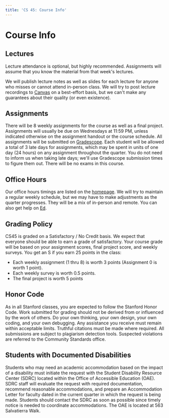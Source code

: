 ```yaml
---
title: 'CS 45: Course Info'
---
```


<script>
        import { base, edstem, gradescope, canvas } from '$lib/constants';
</script>

# Course Info

## Lectures

Lecture attendance is optional, but highly recommended. Assignments will assume
that you know the material from that week's lectures.

We will publish lecture notes as well as slides for each lecture for anyone who
misses or cannot attend in-person class. We will try to post lecture recordings
to [Canvas]({canvas}) on a best-effort basis, but we can't make any guarantees
about their quality (or even existence).

## Assignments

There will be 8 weekly assignments for the course as well as a final project.
Assignments will usually be due on Wednesdays at 11:59 PM, unless indicated
otherwise on the assignment handout or the course schedule. All assignments
will be submitted on [Gradescope]({gradescope}). Each student will be allowed a
total of 3 late days for assignments, which may be spent in units of one day
(24 hours) on any assignment throughout the quarter. You do not need to inform
us when taking late days; we'll use Gradescope submission times to figure them
out. There will be no exams in this course.

## Office Hours

Our office hours timings are listed on the [homepage]({base}).  We will try to
maintain a regular weekly schedule, but we may have to make adjustments as the
quarter progresses. They will be a mix of in-person and remote. You can also
get help on [Ed]({edstem}).

## Grading Policy

CS45 is graded on a Satisfactory / No Credit basis. We expect that everyone
should be able to earn a grade of satisfactory. Your course grade will be based
on your assignment scores, final project score, and weekly surveys. You get an
S if you earn 25 points in the class:

- Each weekly assignment (1 thru 8) is worth 3 points (Assignment 0 is worth 1
  point).
- Each weekly survey is worth 0.5 points.
- The final project is worth 5 points

## Honor Code

As in all Stanford classes, you are expected to follow the Stanford Honor Code.
Work submitted for grading should not be derived from or influenced by the work
of others. Do your own thinking, your own design, your own coding, and your own
debugging. Any assistance you receive must remain within acceptable limits.
Truthful citations must be made where required. All submissions are subject to
plagiarism detection tools. Suspected violations are referred to the Community
Standards office.

## Students with Documented Disabilities

Students who may need an academic accommodation based on the impact of a
disability must initiate the request with the Student Disability Resource
Center (SDRC) located within the Office of Accessible Education (OAE). SDRC
staff will evaluate the request with required documentation, recommend
reasonable accommodations, and prepare an Accommodation Letter for faculty
dated in the current quarter in which the request is being made. Students
should contact the SDRC as soon as possible since timely notice is needed to
coordinate accommodations. The OAE is located at 563 Salvatierra Walk.
